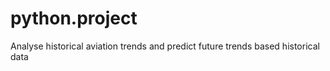 # python.project
Analyse historical aviation trends and predict future trends based historical data 
